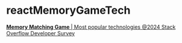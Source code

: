 # reactMemoryGameTech
<a href="https://survey.stackoverflow.co/2024/technology"> <b> Memory Matching Game </b> | Most popular technologies @2024 Stack Overflow Developer Survey </a>
